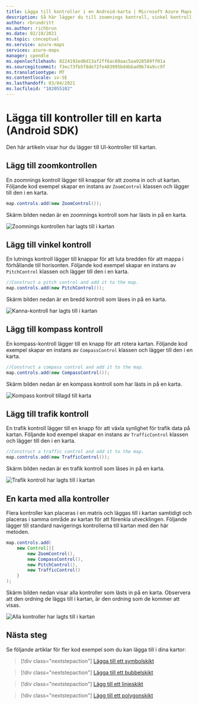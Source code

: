```yaml
---
title: Lägga till kontroller i en Android-karta | Microsoft Azure Maps
description: Så här lägger du till zoomnings kontroll, vinkel kontroll, rotera kontroll och en stil väljare till en karta i Microsoft Azure mappar Android SDK.
author: rbrundritt
ms.author: richbrun
ms.date: 02/19/2021
ms.topic: conceptual
ms.service: azure-maps
services: azure-maps
manager: cpendle
ms.openlocfilehash: 8224192ed0d13af2ff6ac60aac5aa928589ff01a
ms.sourcegitcommit: f3ec73fb5f8de72fe483995bd4bbad9b74a9cc9f
ms.translationtype: MT
ms.contentlocale: sv-SE
ms.lasthandoff: 03/04/2021
ms.locfileid: "102055102"
---
```

# <a name="add-controls-to-a-map-android-sdk"></a>Lägga till kontroller till en karta (Android SDK)

Den här artikeln visar hur du lägger till UI-kontroller till kartan.

## <a name="add-zoom-control"></a>Lägg till zoomkontrollen

En zoomnings kontroll lägger till knappar för att zooma in och ut kartan. Följande kod exempel skapar en instans av `ZoomControl` klassen och lägger till den i en karta.

```java
map.controls.add(new ZoomControl());
```

Skärm bilden nedan är en zoomnings kontroll som har lästs in på en karta.

![Zoomnings kontrollen har lagts till i kartan](media/map-add-controls-android/android-zoom-control.jpg)

## <a name="add-pitch-control"></a>Lägg till vinkel kontroll

En lutnings kontroll lägger till knappar för att luta bredden för att mappa i förhållande till horisonten. Följande kod exempel skapar en instans av `PitchControl` klassen och lägger till den i en karta.

```java
//Construct a pitch control and add it to the map.
map.controls.add(new PitchControl());
```

Skärm bilden nedan är en bredd kontroll som läses in på en karta.

![Kanna-kontroll har lagts till i kartan](media/map-add-controls-android/android-pitch-control.jpg)

## <a name="add-compass-control"></a>Lägg till kompass kontroll

En kompass-kontroll lägger till en knapp för att rotera kartan. Följande kod exempel skapar en instans av `CompassControl` klassen och lägger till den i en karta.

```java
//Construct a compass control and add it to the map.
map.controls.add(new CompassControl());
```

Skärm bilden nedan är en kompass kontroll som har lästs in på en karta.

![Kompass kontroll tillagd till karta](media/map-add-controls-android/android-compass-control.jpg)

## <a name="add-traffic-control"></a>Lägg till trafik kontroll

En trafik kontroll lägger till en knapp för att växla synlighet för trafik data på kartan. Följande kod exempel skapar en instans av `TrafficControl` klassen och lägger till den i en karta.

```java
//Construct a traffic control and add it to the map.
map.controls.add(new TrafficControl());
```

Skärm bilden nedan är en trafik kontroll som läses in på en karta.

![Trafik kontroll har lagts till i kartan](media/map-add-controls-android/android-traffic-control.jpg)

## <a name="a-map-with-all-controls"></a>En karta med alla kontroller

Flera kontroller kan placeras i en matris och läggas till i kartan samtidigt och placeras i samma område av kartan för att förenkla utvecklingen. Följande lägger till standard navigerings kontrollerna till kartan med den här metoden.

```java
map.controls.add(
    new Control[]{
        new ZoomControl(),
        new CompassControl(),
        new PitchControl(),
        new TrafficControl()
    }
);
```

Skärm bilden nedan visar alla kontroller som lästs in på en karta. Observera att den ordning de läggs till i kartan, är den ordning som de kommer att visas.

![Alla kontroller har lagts till i kartan](media/map-add-controls-android/android-all-controls.jpg)

## <a name="next-steps"></a>Nästa steg

Se följande artiklar för fler kod exempel som du kan lägga till i dina kartor:

> [!div class="nextstepaction"]
> [Lägga till ett symbolskikt](how-to-add-symbol-to-android-map.md)

> [!div class="nextstepaction"]
> [Lägga till ett bubbelskikt](map-add-bubble-layer-android.md)

> [!div class="nextstepaction"]
> [Lägg till ett linjeskikt](android-map-add-line-layer.md)

> [!div class="nextstepaction"]
> [Lägg till ett polygonskikt](how-to-add-shapes-to-android-map.md)
